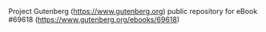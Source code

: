 Project Gutenberg (https://www.gutenberg.org) public repository for
eBook #69618 (https://www.gutenberg.org/ebooks/69618)
